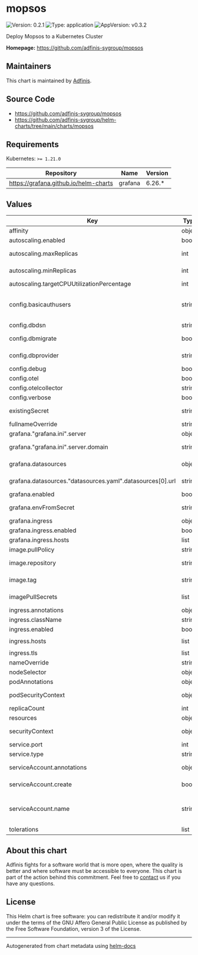# mopsos

![Version: 0.2.1](https://img.shields.io/badge/Version-0.2.1-informational?style=flat-square) ![Type: application](https://img.shields.io/badge/Type-application-informational?style=flat-square) ![AppVersion: v0.3.2](https://img.shields.io/badge/AppVersion-v0.3.2-informational?style=flat-square)

Deploy Mopsos to a Kubernetes Cluster

**Homepage:** <https://github.com/adfinis-sygroup/mopsos>

## Maintainers
This chart is maintained by [Adfinis](https://adfinis.com/?pk_campaign=github&pk_kwd=helm-charts).

## Source Code

* <https://github.com/adfinis-sygroup/mopsos>
* <https://github.com/adfinis-sygroup/helm-charts/tree/main/charts/mopsos>

## Requirements

Kubernetes: `>= 1.21.0`

| Repository | Name | Version |
|------------|------|---------|
| https://grafana.github.io/helm-charts | grafana | 6.26.* |

## Values

| Key | Type | Default | Description |
|-----|------|---------|-------------|
| affinity | object | `{}` | Pod affinity configuration |
| autoscaling.enabled | bool | `false` | enable Pod autoscaling |
| autoscaling.maxReplicas | int | `100` | maixmal count of replicas for Pod autoscaling |
| autoscaling.minReplicas | int | `1` | minimal count of replicas for Pod autoscaling |
| autoscaling.targetCPUUtilizationPercentage | int | `80` | CPU threshold for scaling up |
| config.basicauthusers | string | `""` | HTTP Basic Auth Users. Comma-separated list of clusters and tokens, e.g. 'cluster1:token1,cluster2:token2' |
| config.dbdsn | string | `nil` | Connection string for Database |
| config.dbmigrate | bool | `false` | wheter or not to migrate the DB upon bootup |
| config.dbprovider | string | `"postgres"` | DB Provider to use (sqlite/postgres) |
| config.debug | bool | `false` | enable debugging loglevel |
| config.otel | bool | `false` | enable otel metrics |
| config.otelcollector | string | `"localhost:30079"` | define otel collector endpoint |
| config.verbose | bool | `false` | enable verbose |
| existingSecret | string | `""` | use an existing Secret instead of creating one |
| fullnameOverride | string | `""` | fullnameOverride configuration |
| grafana."grafana.ini".server | object | see values.yaml | Grafana service config |
| grafana."grafana.ini".server.domain | string | `nil` | hostname for Grafana, must match Ingress |
| grafana.datasources | object | see values.yaml | Configure postgres datasource for Grafana |
| grafana.datasources."datasources.yaml".datasources[0].url | string | `nil` | `hostname:port` for postgresql server to be used |
| grafana.enabled | bool | `true` |  |
| grafana.envFromSecret | string | `"mopsos-secret"` | Load mopsos secrets into grafana env |
| grafana.ingress | object | see values.yaml | Grafana Ingress config |
| grafana.ingress.enabled | bool | `false` | Enable Grafana Ingress creation |
| grafana.ingress.hosts | list | `[]` | Hostnames for Grafana Ingress |
| image.pullPolicy | string | `"IfNotPresent"` | pullPolicy to use |
| image.repository | string | `"ghcr.io/adfinis-sygroup/mopsos"` | repository where the image is located |
| image.tag | string | `""` | Overrides the image tag whose default is the chart appVersion. |
| imagePullSecrets | list | `[]` | imagePullSecrets for pulling the image |
| ingress.annotations | object | `{}` | ingress annotations |
| ingress.className | string | `""` | which ingressClassname to use |
| ingress.enabled | bool | `false` | enable ingress for mopsos |
| ingress.hosts | list | `[{"host":"mopsos.local","paths":[{"path":"/","pathType":"ImplementationSpecific"}]}]` | ingress hostnames |
| ingress.tls | list | `[]` | ingress TLS configuration |
| nameOverride | string | `""` | nameOverride configuration |
| nodeSelector | object | `{}` | Pod nodeSelector configuration |
| podAnnotations | object | `{}` | Pod annotations to add |
| podSecurityContext | object | `{}` | Pod securityContext configuration |
| replicaCount | int | `1` | number of replicas to launch |
| resources | object | `{}` | Pod resources to define |
| securityContext | object | `{}` | Deployment securityContext configuration |
| service.port | int | `8080` | port where the service listens to |
| service.type | string | `"ClusterIP"` | service type of the application |
| serviceAccount.annotations | object | `{}` | Annotations to add to the service account |
| serviceAccount.create | bool | `true` | Specifies whether a service account should be created |
| serviceAccount.name | string | `""` | The name of the service account to use. If not set and create is true, a name is generated using the fullname template |
| tolerations | list | `[]` | Pod tolerations configuration |

## About this chart

Adfinis fights for a software world that is more open, where the quality is
better and where software must be accessible to everyone. This chart
is part of the action behind this commitment. Feel free to
[contact](https://adfinis.com/kontakt/?pk_campaign=github&pk_kwd=helm-charts)
us if you have any questions.

## License

This Helm chart is free software: you can redistribute it and/or modify it under the terms
of the GNU Affero General Public License as published by the Free Software Foundation,
version 3 of the License.

----------------------------------------------
Autogenerated from chart metadata using [helm-docs](https://github.com/norwoodj/helm-docs/)
